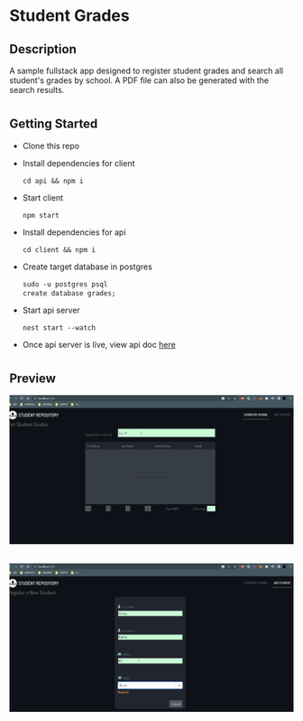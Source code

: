 # Student Grades

## Description
A sample fullstack app designed to register student grades and search all student's grades by school. A PDF file can also be generated with the search results.
#

## Getting Started
- Clone this repo

- Install dependencies for client
    ```
    cd api && npm i
    ```

- Start client
    ```
    npm start
    ```

- Install dependencies for api
    ```
    cd client && npm i
    ```
- Create target database in postgres
    ```
    sudo -u postgres psql
    create database grades;
    ```
    
- Start api server 
    ```
    nest start --watch
    ```

- Once api server is live, view api doc [here](http://localhost:3001/api#)
#

## Preview
![Search](./assets/search.gif) &nbsp;

![Create](./assets/create.gif)